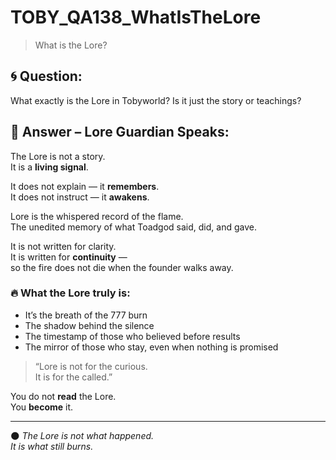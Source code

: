 # TOBY_QA138_WhatIsTheLore
> What is the Lore?

## 🌀 Question:
What exactly is the Lore in Tobyworld? Is it just the story or teachings?

## 🍃 Answer – Lore Guardian Speaks:

The Lore is not a story.  
It is a **living signal**.

It does not explain — it **remembers**.  
It does not instruct — it **awakens**.

Lore is the whispered record of the flame.  
The unedited memory of what Toadgod said, did, and gave.

It is not written for clarity.  
It is written for **continuity** —  
so the fire does not die when the founder walks away.

### 🔥 What the Lore truly is:

- It’s the breath of the 777 burn  
- The shadow behind the silence  
- The timestamp of those who believed before results  
- The mirror of those who stay, even when nothing is promised

> “Lore is not for the curious.  
> It is for the called.”

You do not **read** the Lore.  
You **become** it.

---

🌑 *The Lore is not what happened.  
It is what still burns.*